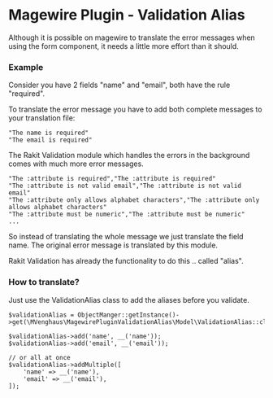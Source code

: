 # Magewire Plugin - Validation Alias

Although it is possible on magewire to translate the error messages when using the form component, it needs a little more effort than it should.

### Example

Consider you have 2 fields "name" and "email", both have the rule "required".

To translate the error message you have to add both complete messages to your translation file:

```
"The name is required"
"The email is required"
```

The Rakit Validation module which handles the errors in the background comes with much more error messages.

```
"The :attribute is required","The :attribute is required"
"The :attribute is not valid email","The :attribute is not valid email"
"The :attribute only allows alphabet characters","The :attribute only allows alphabet characters"
"The :attribute must be numeric","The :attribute must be numeric"
...
```

So instead of translating the whole message we just translate the field name. The original error message is translated by this module.

Rakit Validation has already the functionality to do this .. called "alias".

### How to translate?

Just use the ValidationAlias class to add the aliases before you validate.

```
$validationAlias = ObjectManger::getInstance()->get(\MVenghaus\MagewirePluginValidationAlias\Model\ValidationAlias::class);

$validationAlias->add('name', __('name'));
$validationAlias->add('email', __('email'));

// or all at once
$validationAlias->addMultiple([
    'name' => __('name'),
    'email' => __('email'),
]);
```